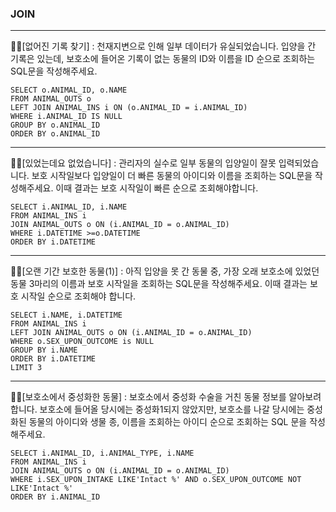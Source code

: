 ### JOIN
<hr/>
✍🏻[없어진 기록 찾기]
: 천재지변으로 인해 일부 데이터가 유실되었습니다. 입양을 간 기록은 있는데, 보호소에 들어온 기록이 없는 동물의 ID와 이름을 ID 순으로 조회하는 SQL문을 작성해주세요.

```
SELECT o.ANIMAL_ID, o.NAME
FROM ANIMAL_OUTS o
LEFT JOIN ANIMAL_INS i ON (o.ANIMAL_ID = i.ANIMAL_ID)
WHERE i.ANIMAL_ID IS NULL
GROUP BY o.ANIMAL_ID
ORDER BY o.ANIMAL_ID
```
<hr/>
✍🏻[있었는데요 없었습니다]
: 관리자의 실수로 일부 동물의 입양일이 잘못 입력되었습니다. 보호 시작일보다 입양일이 더 빠른 동물의 아이디와 이름을 조회하는 SQL문을 작성해주세요. 이때 결과는 보호 시작일이 빠른 순으로 조회해야합니다.

```
SELECT i.ANIMAL_ID, i.NAME
FROM ANIMAL_INS i
JOIN ANIMAL_OUTS o ON (i.ANIMAL_ID = o.ANIMAL_ID)
WHERE i.DATETIME >=o.DATETIME
ORDER BY i.DATETIME
```
<hr/>
✍🏻[오랜 기간 보호한 동물(1)]
: 아직 입양을 못 간 동물 중, 가장 오래 보호소에 있었던 동물 3마리의 이름과 보호 시작일을 조회하는 SQL문을 작성해주세요. 이때 결과는 보호 시작일 순으로 조회해야 합니다.

```
SELECT i.NAME, i.DATETIME
FROM ANIMAL_INS i
LEFT JOIN ANIMAL_OUTS o ON (i.ANIMAL_ID = o.ANIMAL_ID)
WHERE o.SEX_UPON_OUTCOME is NULL
GROUP BY i.NAME
ORDER BY i.DATETIME 
LIMIT 3
```
<hr/>
✍🏻[보호소에서 중성화한 동물]
: 보호소에서 중성화 수술을 거친 동물 정보를 알아보려 합니다. 보호소에 들어올 당시에는 중성화1되지 않았지만, 보호소를 나갈 당시에는 중성화된 동물의 아이디와 생물 종, 이름을 조회하는 아이디 순으로 조회하는 SQL 문을 작성해주세요.

```
SELECT i.ANIMAL_ID, i.ANIMAL_TYPE, i.NAME
FROM ANIMAL_INS i
JOIN ANIMAL_OUTS o ON (i.ANIMAL_ID = o.ANIMAL_ID)
WHERE i.SEX_UPON_INTAKE LIKE'Intact %' AND o.SEX_UPON_OUTCOME NOT LIKE'Intact %'
ORDER BY i.ANIMAL_ID
```

